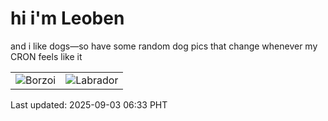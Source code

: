 # hi i'm Leoben

and i like dogs—so have some random dog pics that change whenever my CRON feels like it

|  |  |
|--------|----------|
| ![Borzoi](https://random-dog-vercel.vercel.app/api/random-borzoi?v=1756852438) | ![Labrador](https://random-dog-vercel.vercel.app/api/random-labrador?v=1756852438) |

Last updated: 2025-09-03 06:33 PHT

